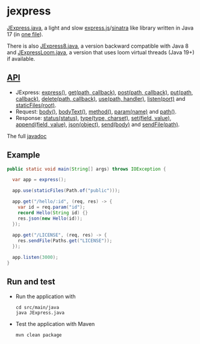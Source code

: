 # jexpress
[JExpress.java](src/main/java/JExpress.java), a light and slow [express.js](http://expressjs.com/)/[sinatra](http://sinatrarb.com/)
like library written in Java 17 (in [one file](src/main/java/JExpress.java)).

There is also [JExpress8.java](src/main/java/JExpress8.java), a version backward compatible with Java 8 and
[JExpressLoom.java](src/main/java/JExpressLoom.java), a version that uses loom virtual threads (Java 19+) if available.

## [API](https://javadoc.jitpack.io/com/github/forax/jexpress/master-SNAPSHOT/javadoc/JExpress.html)
- JExpress: [express()](https://javadoc.jitpack.io/com/github/forax/jexpress/master-SNAPSHOT/javadoc/JExpress.html#express()),
            [get(path, callback)](https://javadoc.jitpack.io/com/github/forax/jexpress/master-SNAPSHOT/javadoc/JExpress.html#get(java.lang.String,JExpress.Callback)),
            [post(path, callback)](https://javadoc.jitpack.io/com/github/forax/jexpress/master-SNAPSHOT/javadoc/JExpress.html#post(java.lang.String,JExpress.Callback)),
            [put(path, callback)](https://javadoc.jitpack.io/com/github/forax/jexpress/master-SNAPSHOT/javadoc/JExpress.html#put(java.lang.String,JExpress.Callback)),
            [delete(path, callback)](https://javadoc.jitpack.io/com/github/forax/jexpress/master-SNAPSHOT/javadoc/JExpress.html#delete(java.lang.String,JExpress.Callback)),
            [use(path, handler)](https://javadoc.jitpack.io/com/github/forax/jexpress/master-SNAPSHOT/javadoc/JExpress.html#use(java.lang.String,JExpress.Handler)),
            [listen(port)](https://javadoc.jitpack.io/com/github/forax/jexpress/master-SNAPSHOT/javadoc/JExpress.html#listen(int)) and
            [staticFiles(root)](https://javadoc.jitpack.io/com/github/forax/jexpress/master-SNAPSHOT/javadoc/JExpress.html#staticFiles(java.nio.file.Path)).
- Request: [body()](https://javadoc.jitpack.io/com/github/forax/jexpress/master-SNAPSHOT/javadoc/JExpress.Request.html#body()),
           [bodyText()](https://javadoc.jitpack.io/com/github/forax/jexpress/master-SNAPSHOT/javadoc/JExpress.Request.html#bodyText()),
           [method()](https://javadoc.jitpack.io/com/github/forax/jexpress/master-SNAPSHOT/javadoc/JExpress.Request.html#method()),
           [param(name)](https://javadoc.jitpack.io/com/github/forax/jexpress/master-SNAPSHOT/javadoc/JExpress.Request.html#param(java.lang.String)) and
           [path()](https://javadoc.jitpack.io/com/github/forax/jexpress/master-SNAPSHOT/javadoc/JExpress.Request.html#path()).
- Response: [status(status)](https://javadoc.jitpack.io/com/github/forax/jexpress/master-SNAPSHOT/javadoc/JExpress.Response.html#status(int)),
            [type(type, charset)](https://javadoc.jitpack.io/com/github/forax/jexpress/master-SNAPSHOT/javadoc/JExpress.Response.html#type(java.lang.String,java.nio.charset.Charset)),
            [set(field, value)](https://javadoc.jitpack.io/com/github/forax/jexpress/master-SNAPSHOT/javadoc/JExpress.Response.html#set(java.lang.String,java.lang.String)),
            [append(field, value)](https://javadoc.jitpack.io/com/github/forax/jexpress/master-SNAPSHOT/javadoc/JExpress.Response.html#append(java.lang.String,java.lang.String)),
            [json(object)](https://javadoc.jitpack.io/com/github/forax/jexpress/master-SNAPSHOT/javadoc/JExpress.Response.html#json(java.lang.Object)),
            [send(body)](https://javadoc.jitpack.io/com/github/forax/jexpress/master-SNAPSHOT/javadoc/JExpress.Response.html#send(java.lang.String)) and
            [sendFile(path)](https://javadoc.jitpack.io/com/github/forax/jexpress/master-SNAPSHOT/javadoc/JExpress.Response.html#sendFile(java.nio.file.Path)).

The full [javadoc](https://javadoc.jitpack.io/com/github/forax/jexpress/master-SNAPSHOT/javadoc/JExpress.html)

## Example
  ```java
  public static void main(String[] args) throws IOException {

    var app = express();

    app.use(staticFiles(Path.of("public")));

    app.get("/hello/:id", (req, res) -> {
      var id = req.param("id");
      record Hello(String id) {}
      res.json(new Hello(id));
    });
    
    app.get("/LICENSE", (req, res) -> {
      res.sendFile(Paths.get("LICENSE"));
    });

    app.listen(3000);
  }
  ```

## Run and test
- Run the application with
  ```
  cd src/main/java
  java JExpress.java
  ```

- Test the application with Maven
  ```
  mvn clean package
  ```

 